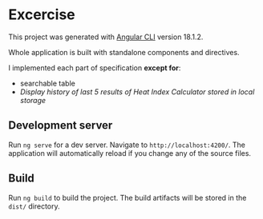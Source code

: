 # Excercise

This project was generated with [Angular CLI](https://github.com/angular/angular-cli) version 18.1.2.

Whole application is built with standalone components and directives.

I implemented each part of specification **except for**:
- searchable table
- *Display history of last 5 results of Heat Index Calculator stored in local storage*

## Development server

Run `ng serve` for a dev server. Navigate to `http://localhost:4200/`. The application will automatically reload if you change any of the source files.


## Build

Run `ng build` to build the project. The build artifacts will be stored in the `dist/` directory.
